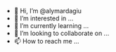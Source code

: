 - 👋 Hi, I’m @alymardagiu
- 👀 I’m interested in ...
- 🌱 I’m currently learning ...
- 💞️ I’m looking to collaborate on ...
- 📫 How to reach me ...

<!---
alymardagiu/alymardagiu is a ✨ special ✨ repository because its `README.md` (this file) appears on your GitHub profile.
You can click the Preview link to take a look at your changes.
--->
